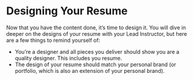 # Designing Your Resume

Now that you have the content done, it’s time to design it. You will dive in deeper on the designs of your resume with your Lead Instructor, but here are a few things to remind yourself of:

- You’re a designer and all pieces you deliver should show you are a quality designer. This includes you resume.
- The design of your resume should match your personal brand (or portfolio, which is also an extension of your personal brand).

